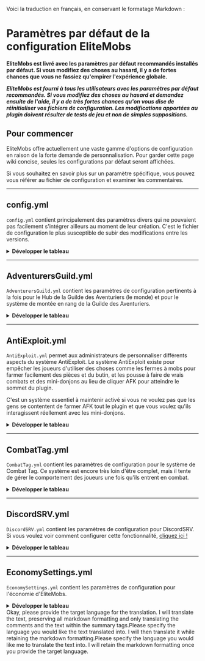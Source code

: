 Voici la traduction en français, en conservant le formatage Markdown :

# Paramètres par défaut de la configuration EliteMobs

**EliteMobs est livré avec les paramètres par défaut recommandés installés par défaut. Si vous modifiez des choses au hasard, il y a de fortes chances que vous ne fassiez qu'empirer l'expérience globale.**

_**EliteMobs est fourni à tous les utilisateurs avec les paramètres par défaut recommandés. Si vous modifiez des choses au hasard et demandez ensuite de l'aide, il y a de très fortes chances qu'on vous dise de réinitialiser vos fichiers de configuration. Les modifications apportées au plugin doivent résulter de tests de jeu et non de simples suppositions.**_

## Pour commencer

EliteMobs offre actuellement une vaste gamme d'options de configuration en raison de la forte demande de personnalisation. Pour garder cette page wiki concise, seules les configurations par défaut seront affichées.

Si vous souhaitez en savoir plus sur un paramètre spécifique, vous pouvez vous référer au fichier de configuration et examiner les commentaires.

---

## config.yml

`config.yml` contient principalement des paramètres divers qui ne pouvaient pas facilement s'intégrer ailleurs au moment de leur création. C'est le fichier de configuration le plus susceptible de subir des modifications entre les versions.

<div align="left">

<details>

<summary><b>Développer le tableau</b></summary>

```yml
# Définit le fichier de langue utilisé par EliteMobs
# NE changez PAS ceci manuellement ! Il est destiné à être installé avec la commande '/em language <languagefile>'
language: english
# Définit si les élites et les boss engendrés par elitemobs afficheront toujours leurs étiquettes de nom.
# Non recommandé !
alwaysShowEliteMobNameTags: false
# Définit le nombre de mobs passifs qui doivent être à proximité avant de pouvoir être fusionnés.
# Ne mettez pas ceci à 0 !
superMobStackAmount: 50
# Fait en sorte que les élites n'endommagent pas les mobs passifs avec des explosions.
preventEliteCreeperDamageToPassiveMobs: true
# Définit si EliteMobs utilisera des titres pour avertir les joueurs des permissions manquantes
useTitlesForMissingPermissionMessages: true
# Définit si EliteMobs empêchera la conversion des mobs nommés en élites.
# Particulièrement important pour la compatibilité avec d'autres plugins.
preventEliteMobConversionOfNamedMobs: true
# Définit si EliteMobs convertira les mobs avec des raisons d'apparition personnalisées.
# L'exécution de certains plugins de boss définira automatiquement ceci sur vrai, quelle que soit la valeur dans la configuration.
enableHighCompatibilityMode: false
# Définit le bonus d'apparition d'élite pour le mode de jeu cauchemar
nightmareWorldSpawnBonus: 0.5
# Définit si la commande centralisée /em ouvre la page d'état principale du plugin.
# Fortement recommandé !
emLeadsToStatusMenu: true
# Définit si l'exécution de commandes spécifiques comme /em wallet mènera au menu /em où cette information est centralisée.
otherCommandsLeadToEMStatusMenu: true
# Définit si la configuration est terminée.
# Ne définissez pas cette valeur manuellement, elle est destinée à être modifiée par des commandes en jeu.
setupDoneV3: true
# Définit si les élites empêcheront l'apparition de renforts vanilla, comme pour la fonctionnalité de renforts de zombies.
preventVanillaReinforcementsForEliteEntities: true
# Définit l'emplacement d'apparition par défaut du serveur pour EliteMobs. /em spawntp mènera à cet emplacement.
defaultSpawnLocation: world,16.0,76.0,80.0,0.0,0.0
# Définit si EliteMobs régénérera les blocs détruits par les élites.
doExplosionRegen: true
# Définit si la régénération d'explosion régénérera également le contenu des conteneurs tels que les coffres.
# Le mettre sur faux fera en sorte que les explosions d'élite ne détruisent pas les conteneurs.
doRegenerateContainers: true
defaultTransitiveBlockLimiter: 500
# Définit si le menu /em utilisera uniquement le style de menu basé sur l'inventaire qui est compatible avec Bedrock.
# Pour rappel, les joueurs peuvent autrement utiliser la commande /em alt pour basculer entre les styles de menu /em
onlyUseBedrockMenus: false
# Définit la limite de caractères par ligne pour les pages de menu de livre.
# Diminuez ce montant si le texte est coupé dans les menus de livre tels que pour les quêtes
characterLimitForBookMenuPagesV2: 170
# Définit si l'espace vide du menu sera rempli de vitres.
# Non recommandé si vous utilisez le pack de ressources EliteMobs.
useGlassToFillMenuEmptySpace: false
# Définit si l'unicode sera utilisé pour formater le pack de ressources EliteMobs.
# Ne définissez pas ceci manuellement, il est défini automatiquement lors de l'installation du pack de ressources.
# Ne le définissez manuellement que si vous avez dû fusionner le pack de ressources EliteMobs, et attendez-vous à ce que l'espacement puisse ne pas fonctionner si vous le faites.
menuUnicodeFormatting: false
# Définit le message envoyé aux joueurs s'ils exécutent '/em confirm' sans commandes en attente.
noPendingCommands: '&cVous n''avez actuellement aucune commande en attente !'
# Définit le message de suivi pour les boss qui envoient des messages de suivi.
trackMessage: Suivre le $name
# Définit le message envoyé aux joueurs qui ouvrent des coffres au trésor avec des exigences de niveau supérieures à leur rang de guilde.
chestLowRankMessage: '&7[EM] &cVotre rang de guilde doit être au moins $rank &cpour ouvrir ce coffre !'
# Définit le message envoyé aux joueurs qui essaient de rouvrir un coffre au trésor qu'ils ont déjà ouvert.
chestCooldownMessage: '&7[EM] &cVous avez déjà ouvert ce coffre récemment ! Attendez $time !'
# Définit le message qui apparaît recommandant la commande /em alt pour les joueurs ayant des problèmes avec la commande /em
dismissEMMessage: '&8[EliteMobs] &2/elitemobs &fle menu ne fonctionne pas pour vous ? Essayez &2/elitemobs alt &fpour voir une version alternative du menu ! &cVous ne voulez plus voir ce message ? &4/em dismiss'
# Définit le message qui apparaît lorsque les joueurs exécutent la commande /em alt.
switchEMStyleMessage: '&8[EliteMobs] &2/elitemobs &fle style du menu a changé ! Jetez un œil !'
# Définit le message qui apparaît lorsqu'un joueur ouvre un coffre au trésor mais n'obtient rien
treasureChestNoDropMessage: '&8[EliteMobs] &cVous n''avez rien obtenu ! Meilleure chance la prochaine fois !'
# Définit le message qui apparaît lorsqu'un joueur essaie de suivre un boss qui n'est plus valide
bossAlreadyGoneMessage: '&c[EliteMobs] Désolé, ce boss est déjà parti !'
```

</details>

---

## AdventurersGuild.yml

`AdventurersGuild.yml` contient les paramètres de configuration pertinents à la fois pour le Hub de la Guilde des Aventuriers (le monde) et pour le système de montée en rang de la Guilde des Aventuriers.

<details>

<summary><b>Développer le tableau</b></summary>

```yml
# Définit si EliteMobs ajoutera de la santé maximale lors du déverrouillage des rangs de guilde en tant que récompense de prestige
Add max health when unlocking higher guild ranks: true
# Définit si EliteMobs ajoutera une chance de coup critique lors du déverrouillage des rangs de guilde en tant que récompense de prestige
Add critical chance when unlocking higher guild ranks: true
# Définit si EliteMobs ajoutera une chance d'esquive lors du déverrouillage des rangs de guilde en tant que récompense de prestige
Add dodge chance when unlocking higher guild ranks: true
# Définit si les commandes utilisateur sont redirigées vers le hub de la guilde des aventuriers. Ceci est fortement recommandé pour l'immersion dans le jeu et à des fins de tutoriel.
userCommandsTeleportToAdventurersGuild: true
# Définit le nom d'affichage en jeu de la guilde des aventuriers
adventurersGuildMenuName: '&6&lHub de l''Aventurier'
Prestige 0 rank 0: '&8Roturier - désactive les élites !'
Prestige 0 rank 0 short placeholder: '&6&l✧&e0'
...
# Définit si le butin du joueur est limité par son niveau de guilde.
#  C'est une partie incroyablement importante d'EliteMobs et extrêmement fortement recommandée.
limitLootBasedOnGuildTier: true
# Définit le message envoyé aux joueurs si leur butin est affaibli en raison de leur faible niveau de guilde.
lootLimiterMessage: '&7[EM] &cVous devez déverrouiller le prochain rang de guilde via /ag pour obtenir de meilleurs objets !'
# Définit les commandes qui s'exécutent lors de la montée en rang de guilde. Les placeholders sont :
# $prestigerank - affiche le rang de prestige
# $activerank - affiche le rang actuellement actif
# $player - affiche le nom du joueur
onRankUpCommand: []
# Définit les commandes qui s'exécutent lors de la montée en rang de prestige.
# $prestigerank - affiche le rang de prestige
# $activerank - affiche le rang actuellement actif
# $player - affiche le nom du joueur
onPrestigeUpCommand: []
# Définit le niveau de prestige pour le premier bonus d'esquive.
dodgePrestige3Bonus: 3.0
# Définit le niveau de prestige pour le deuxième bonus d'esquive.
dodgePrestige6Bonus: 6.0
# Définit le niveau de prestige pour le troisième bonus d'esquive.
dodgePrestige9Bonus: 10.0
# Définit le niveau de prestige pour le premier bonus de coup critique.
critPrestige2Bonus: 3.0
# Définit le niveau de prestige pour le deuxième bonus de coup critique.
critPrestige5Bonus: 6.0
# Définit le niveau de prestige pour le troisième bonus de coup critique.
critPrestige8Bonus: 10.0
# Définit le niveau de prestige pour le premier bonus de santé maximale.
healthPrestige1Bonus: 2.0
# Définit le niveau de prestige pour le deuxième bonus de santé maximale.
healthPrestige4Bonus: 2.5
# Définit le niveau de prestige pour le troisième bonus de santé maximale.
healthPrestige7Bonus: 3.0
# Définit le niveau de prestige pour le troisième bonus de santé maximale.
healthPrestige10Bonus: 4.0
# Définit le nombre de base estimé de boss qui doivent être tués pour pouvoir se permettre une montée en rang.
baseKillsForRankUp: 100
# Définit le nombre supplémentaire estimé de boss qui doivent être tués pour pouvoir monter en rang, par niveau.
# La formule est ce montant x le niveau actuel du joueur.
additionalKillsForRankUpPerTier: 50
# Définit le titre envoyé aux joueurs lorsque quelqu'un déverrouille un rang de prestige.
# $player est un placeholder qui est remplacé par le nom d'affichage du joueur.
prestigeUnlockMessageTitle: $player
# Définit le sous-titre envoyé aux joueurs lorsque quelqu'un déverrouille un rang de prestige.
# $tier est un placeholder qui est remplacé par le niveau de prestige du joueur.
prestigeUnlockMessageSubtitle: '&2a déverrouillé $tier&2 !'
# Définit le multiplicateur qui sera appliqué à la chance d'apparition lorsque les joueurs utilisent le rang pacifique (commoner).
peacefulModeEliteChanceDecrease: 0.2
# Définit la liste des mondes auxquels les bonus de rang de guilde ne seront pas appliqués
worldsWithoutAGBonuses: []
# Désactive la capacité des utilisateurs à passer en mode pacifique pour EliteMobs. Le mode pacifique réduit le niveau et les taux d'apparition des mobs autour de ce joueur spécifiquement
disableCommonerRank: false
```

</details>

---

## AntiExploit.yml

`AntiExploit.yml` permet aux administrateurs de personnaliser différents aspects du système AntiExploit. Le système AntiExploit existe pour empêcher les joueurs d'utiliser des choses comme les fermes à mobs pour farmer facilement des pièces et du butin, et les pousse à faire de vrais combats et des mini-donjons au lieu de cliquer AFK pour atteindre le sommet du plugin.

C'est un système essentiel à maintenir activé si vous ne voulez pas que les gens se contentent de farmer AFK tout le plugin et que vous voulez qu'ils interagissent réellement avec les mini-donjons.

<details>

<summary><b>Développer le tableau</b></summary>

```yml
# Définit le message qui s'affiche lorsque l'antiexploit est déclenché.
AntiExploit message: '&c[EM AntiExploit] &7L''élite proche ne laissera pas tomber de butin spécial.'
# Définit si l'antiexploit chambre noire 1 est activé.
# Les fonctionnalités spécifiques de l'antiexploit ne sont pas documentées intentionnellement. Les opérateurs de serveur peuvent voir quel type d'antiexploit a été déclenché, mais des informations supplémentaires sur son fonctionnement spécifique ne sont pas disponibles.
Enable darkroom antiexploit 1: true
# Définit si l'antiexploit chambre noire 2 est activé.
# Les fonctionnalités spécifiques de l'antiexploit ne sont pas documentées intentionnellement. Les opérateurs de serveur peuvent voir quel type d'antiexploit a été déclenché, mais des informations supplémentaires sur son fonctionnement spécifique ne sont pas disponibles.
Enable darkroom antiexploit 2: true
# Définit si l'antiexploit chambre noire 3 est activé.
# Les fonctionnalités spécifiques de l'antiexploit ne sont pas documentées intentionnellement. Les opérateurs de serveur peuvent voir quel type d'antiexploit a été déclenché, mais des informations supplémentaires sur son fonctionnement spécifique ne sont pas disponibles.
Enable darkroom antiexploit 3: true
# Définit si l'antiexploit grande chambre noire 1 est activé.
# Les fonctionnalités spécifiques de l'antiexploit ne sont pas documentées intentionnellement. Les opérateurs de serveur peuvent voir quel type d'antiexploit a été déclenché, mais des informations supplémentaires sur son fonctionnement spécifique ne sont pas disponibles.
Enable large darkroom antiexploit 1: true
# Définit si l'antiexploit hauteur enderman est activé.
# Les fonctionnalités spécifiques de l'antiexploit ne sont pas documentées intentionnellement. Les opérateurs de serveur peuvent voir quel type d'antiexploit a été déclenché, mais des informations supplémentaires sur son fonctionnement spécifique ne sont pas disponibles.
Enable enderman height antiexploit: true
# Définit si l'antiexploit monture est activé.
# Les fonctionnalités spécifiques de l'antiexploit ne sont pas documentées intentionnellement. Les opérateurs de serveur peuvent voir quel type d'antiexploit a été déclenché, mais des informations supplémentaires sur son fonctionnement spécifique ne sont pas disponibles.
Enable mount antiexploit: true
# Définit si les mobs élites peuvent ramasser des objets
preventItemPickupByMobs: true
# Définit si l'antiexploit dégâts ambiants est activé.
# Les fonctionnalités spécifiques de l'antiexploit ne sont pas documentées intentionnellement. Les opérateurs de serveur peuvent voir quel type d'antiexploit a été déclenché, mais des informations supplémentaires sur son fonctionnement spécifique ne sont pas disponibles.
Enable ambient damage antiexploit: true
# Définit si l'antiexploit bloc de miel est activé.
# Les fonctionnalités spécifiques de l'antiexploit ne sont pas documentées intentionnellement. Les opérateurs de serveur peuvent voir quel type d'antiexploit a été déclenché, mais des informations supplémentaires sur son fonctionnement spécifique ne sont pas disponibles.
Enable honey block antiexploit: true
# Définit le seuil d'activation de l'antiexploit. Des valeurs plus élevées le rendent plus tolérant. La modification de ceci n'est pas recommandée.
antiExploitThreshold: 10
# Définit si l'antiexploit sans chemin est activé
nPathExploit: true
```

</details>

---

## CombatTag.yml

`CombatTag.yml` contient les paramètres de configuration pour le système de Combat Tag. Ce système est encore très loin d'être complet, mais il tente de gérer le comportement des joueurs une fois qu'ils entrent en combat.

<details>

<summary><b>Développer le tableau</b></summary>

```yml
# Définit si le combat tag est activé.
# Lorsqu'il est activé, les joueurs en vol qui s'engagent dans un combat sont forcés d'arrêter de voler.
Enable combat tag: true
# Définit le message envoyé lorsque le combat tag est activé.
Combat tag message: '&c[EliteMobs] Combat tag activé !'
# Définit si la commande /ag aura un compte à rebours avant la téléportation
Enable adventurers guild teleport timer: true
# Définit le message d'action affiché en attendant le compte à rebours de téléportation.
Teleport time left: '&7[EM] Téléportation dans &a$time &7secondes...'
# Définit le message envoyé lorsque les joueurs bougent en attendant la téléportation.
Teleport cancelled: '&7[EM] &cTéléportation interrompue !'
```

</details>

---

## DiscordSRV.yml

`DiscordSRV.yml` contient les paramètres de configuration pour DiscordSRV. Si vous voulez voir comment configurer cette fonctionnalité, [cliquez ici !]($language$/elitemobs/discordsrv.md)

<details>

<summary><b>Développer le tableau</b></summary>

```yml
# La documentation peut être trouvée ici : https://magmaguy.com/wiki.html#lang=en&article=elitemobs+discordsrv.md
announcementRoomName: YOU_NEED_TO_PUT_THE_NAME_OF_THE_DISCORD_ROOM_YOU_WANT_ELITEMOBS_ANNOUNCEMENTS_TO_BE_BROADCASTED_IN_AS_YOU_HAVE_IN_YOUR_DISCORDSRV_CONFIGURATION_FILE_CHECK_ELITEMOBS_WIKI_FOR_DETAILS

```

</details>

---

## EconomySettings.yml

`EconomySettings.yml` contient les paramètres de configuration pour l'économie d'EliteMobs.

<details>

<summary><b>Développer le tableau</b></summary>

```yml
# Définit si l'économie d'EliteMobs est activée. Cela inclut les pièces d'élite, la possibilité d'acheter et de vendre de l'équipement et la possibilité d'améliorer les rangs de guilde
# Si désactivé, les joueurs ne pourront pas progresser dans le plugin !
enableEconomy: true
# Définit le prix de revente des objets, en % du prix d'origine. 5 correspond à 5%
itemResaleValue: 5.0
# Définit le nom en jeu de la monnaie utilisée.
currencyName: Pièces d'Élite
# Définit le plugin pour utiliser Vault. CECI N'EST PAS RECOMMANDÉ ! Lisez pourquoi ici : https://github.com/MagmaGuy/EliteMobs/wiki/%5BThird-party-support%5D-Vault
useVault - not recommended: false
# Définit si les élites laisseront tomber des pièces en fonction de leur niveau.
enableCurrencyShower: true
# Définit le multiplicateur pour la monnaie laissée tomber par les élites.
currencyShowerTierMultiplier: 1.0
# Définit le message envoyé lorsque les joueurs ramassent de la monnaie d'élite.
chatCurrencyShowerMessage: '&7[EM] Vous avez ramassé &a$amount $currency_name !'
# Définit le message de la barre d'action envoyé lorsque les joueurs ramassent de la monnaie d'élite.
actionbarCurrencyShowerMessage: '&7[EM] Vous avez ramassé &a$amount $currency_name !'
# Envoie le message que les joueurs reçoivent après avoir pillé de la monnaie. Utile à des fins de tutoriel.
adventurersGuildNotificationMessages: '&7[EM] Argent de poche supplémentaire ? Essayez &a/ag !'
# Définit le taux de taxe pour les transactions entre joueurs.
# Fortement recommandé pour des raisons d'équilibre, car les joueurs de haut niveau peuvent gagner jusqu'à 6 fois plus de monnaie et essayer d'utiliser d'autres joueurs pour contourner les réinitialisations de monnaie de prestige.
playerToPlayerPaymentTaxes: 0.2
# Message envoyé lors de l'envoi de monnaie d'élite à d'autres joueurs.
Economy pay message v2: '&2Vous avez payé &2$amount_sent $currency_name &2à $receiver&2,
  qui a reçu $amount_received après taxes !'
# Message envoyé après que les joueurs ont envoyé de la monnaie.
Economy currency left message: Vous avez maintenant &2$amount_left $currency_name
# Message reçu lors de la réception de monnaie.
Economy money from payment message: Vous avez reçu &2$amount_received $currency_name
  &fde $sender
# Message envoyé lorsque les joueurs essaient d'envoyer un montant de pièces qu'ils n'ont pas.
Economy payment insufficient currency: '&cVous n''avez pas assez de $currency_name pour
  faire cela !'
# Message /em balance
Wallet command message: Vous avez &2$balance $currency_name
# Message de confirmation envoyé lorsque les joueurs essaient d'envoyer de la monnaie à un autre joueur.
Tax confirmation message: '&cL''envoi d''un paiement coûtera $percentage% en taxes. &aFaites
  &9$command &apour continuer !'
# Message envoyé lorsqu'un joueur achète dans une boutique.
Shop buy message: '&aVous avez acheté $item_name &apour $item_value $currency_name !'
# Message envoyé lorsqu'un joueur interagit avec une boutique.
Shop current balance message: '&aVous avez $currency_amount $currency_name.'
# Message sent when players don't have enough currency to purchase an item
Shop insufficient funds message: '&cVous n''avez pas assez de $currency_name !'
# Deuxième partie du message envoyé lorsque les joueurs essaient d'acheter un objet qu'ils ne peuvent pas se permettre.
Shop item cost message: Cet objet coûte &c$item_value $currency_name.
# Message envoyé lors de la vente d'un objet à une boutique.
Shop sell message: '&aVous avez vendu $item_name &apour $currency_amount $currency_name !'
# Message envoyé lors de la tentative de vente d'un objet qui n'appartient pas à ce joueur.
Shop sale player items warning: '&cVous ne pouvez pas vendre des objets qui ne vous sont pas actuellement liés par l''âme ! Cela inclut les objets d''autres niveaux de prestige !'
# Message envoyé lors de la tentative de vente d'un objet non-EliteMobs
Shop sale instructions: '&cVous ne pouvez vendre ici que le butin d''EliteMobs ! (Armures / armes laissées par les élites affichant une valeur dans leur description)'
# Message envoyé lors de la vente d'un lot d'objets d'élite.
shopBatchSellItem: '&aVous avez vendu vos objets &apour $currency_amount $currency_name !'
lootShowerMaterial:
  # Définit le type de matériau d'une pièce d'élite tombée.
  '1': GOLD_NUGGET
  '5': GOLD_INGOT
  '10': GOLD_BLOCK
  '20': EMERALD
  '50': EMERALD_BLOCK
  '100': DIAMOND
  '500': DIAMOND_BLOCK
  '1000': NETHER_STAR
lootShowerData:
  # Définit l'ID de modèle personnalisé pour une pièce d'élite tombée. Utilisé par le pack de ressources.
  '1': 1
  '5': 1
  '10': 1
  '20': 1
  '50': 1
  '100': 1
  '500': 1
  '1000': 1
materialWorth:
  # Définit la valeur de ce matériau pour le système de monnaie elitemobs.
  DIAMOND_AXE: 17.0
  # Définit la valeur de ce matériau pour le système de monnaie elitemobs.
  DIAMOND_BOOTS: 17.0
  # Définit la valeur de ce matériau pour le système de monnaie elitemobs.
  DIAMOND_CHESTPLATE: 17.0
  # Définit la valeur de ce matériau pour le système de monnaie elitemobs.
  DIAMOND_LEGGINGS: 17.0
  # Définit la valeur de ce matériau pour le système de monnaie elitemobs.
  DIAMOND_HELMET: 17.0
  # Définit la valeur de ce matériau pour le système de monnaie elitemobs.
  DIAMOND_PICKAXE: 17.0
  # Définit la valeur de ce matériau pour le système de monnaie elitemobs.
  DIAMOND_SHOVEL: 17.0
  # Définit la valeur de ce matériau pour le système de monnaie elitemobs.
  DIAMOND_SWORD: 17.0
  # Définit la valeur de ce matériau pour le système de monnaie elitemobs.
  DIAMOND_HOE: 17.0
  # Définit la valeur de ce matériau pour le système de monnaie elitemobs.
  IRON_AXE: 16.0
```

</details>Okay, please provide the target language for the translation. I will translate the text, preserving all markdown formatting and only translating the comments and the text within the summary tags.Please specify the language you would like the text translated into. I will then translate it while retaining the markdown formatting.Please specify the language you would like me to translate the text into. I will retain the markdown formatting once you provide the target language.